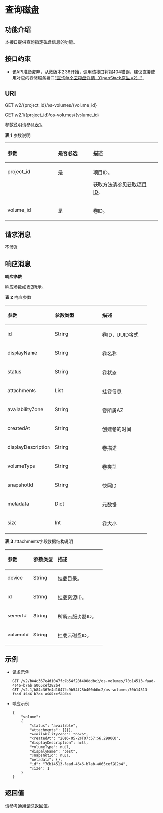 # 查询磁盘<a name="ZH-CN_TOPIC_0065817711"></a>

## 功能介绍<a name="zh-cn_topic_0057973212_section18673210"></a>

本接口提供查询指定磁盘信息的功能。

## 接口约束<a name="zh-cn_topic_0057973212_section53828184"></a>

-   该API准备废弃，从微版本2.36开始，调用该接口将报404错误。建议直接使用对应的存储服务接口["查询单个云硬盘详情（OpenStack原生 v2）"](https://support.huaweicloud.com/api-evs/zh-cn_topic_0020235170.html)。

## URI<a name="zh-cn_topic_0057973212_section33841163"></a>

GET /v2/\{project\_id\}/os-volumes/\{volume\_id\}

GET /v2.1/\{project\_id\}/os-volumes/\{volume\_id\}

参数说明请参见[表1](#zh-cn_topic_0057973212_table2814978410562)。

**表 1**  参数说明

<a name="zh-cn_topic_0057973212_table2814978410562"></a>
<table><thead align="left"><tr id="zh-cn_topic_0057973212_row4149654710562"><th class="cellrowborder" valign="top" width="33%" id="mcps1.2.4.1.1"><p id="p5187119"><a name="p5187119"></a><a name="p5187119"></a>参数</p>
</th>
<th class="cellrowborder" valign="top" width="23%" id="mcps1.2.4.1.2"><p id="p17503500"><a name="p17503500"></a><a name="p17503500"></a>是否必选</p>
</th>
<th class="cellrowborder" valign="top" width="44%" id="mcps1.2.4.1.3"><p id="p8497414"><a name="p8497414"></a><a name="p8497414"></a>描述</p>
</th>
</tr>
</thead>
<tbody><tr id="zh-cn_topic_0057973212_row3491217610562"><td class="cellrowborder" valign="top" width="33%" headers="mcps1.2.4.1.1 "><p id="zh-cn_topic_0057973212_p931403110562"><a name="zh-cn_topic_0057973212_p931403110562"></a><a name="zh-cn_topic_0057973212_p931403110562"></a>project_id</p>
</td>
<td class="cellrowborder" valign="top" width="23%" headers="mcps1.2.4.1.2 "><p id="zh-cn_topic_0057973212_p1623904210562"><a name="zh-cn_topic_0057973212_p1623904210562"></a><a name="zh-cn_topic_0057973212_p1623904210562"></a>是</p>
</td>
<td class="cellrowborder" valign="top" width="44%" headers="mcps1.2.4.1.3 "><p id="p37593705"><a name="p37593705"></a><a name="p37593705"></a>项目ID。</p>
<p id="p1180512217438"><a name="p1180512217438"></a><a name="p1180512217438"></a>获取方法请参见<a href="获取项目ID.md">获取项目ID</a>。</p>
</td>
</tr>
<tr id="zh-cn_topic_0057973212_row168831648104912"><td class="cellrowborder" valign="top" width="33%" headers="mcps1.2.4.1.1 "><p id="zh-cn_topic_0057973212_p588311484495"><a name="zh-cn_topic_0057973212_p588311484495"></a><a name="zh-cn_topic_0057973212_p588311484495"></a>volume_id</p>
</td>
<td class="cellrowborder" valign="top" width="23%" headers="mcps1.2.4.1.2 "><p id="zh-cn_topic_0057973212_p5883148154912"><a name="zh-cn_topic_0057973212_p5883148154912"></a><a name="zh-cn_topic_0057973212_p5883148154912"></a>是</p>
</td>
<td class="cellrowborder" valign="top" width="44%" headers="mcps1.2.4.1.3 "><p id="zh-cn_topic_0057973212_p788310481495"><a name="zh-cn_topic_0057973212_p788310481495"></a><a name="zh-cn_topic_0057973212_p788310481495"></a>卷ID。</p>
</td>
</tr>
</tbody>
</table>

## 请求消息<a name="zh-cn_topic_0057973212_section41255355"></a>

不涉及

## 响应消息<a name="zh-cn_topic_0057973212_section35753879"></a>

**响应参数**

响应参数如[表2](#zh-cn_topic_0057973212_table27581142)所示。

**表 2**  响应参数

<a name="zh-cn_topic_0057973212_table27581142"></a>
<table><thead align="left"><tr id="zh-cn_topic_0057973212_row31073981"><th class="cellrowborder" valign="top" width="33.33333333333333%" id="mcps1.2.4.1.1"><p id="p62404314"><a name="p62404314"></a><a name="p62404314"></a>参数</p>
</th>
<th class="cellrowborder" valign="top" width="33.33333333333333%" id="mcps1.2.4.1.2"><p id="p3528183"><a name="p3528183"></a><a name="p3528183"></a>参数类型</p>
</th>
<th class="cellrowborder" valign="top" width="33.33333333333333%" id="mcps1.2.4.1.3"><p id="p17347392"><a name="p17347392"></a><a name="p17347392"></a>描述</p>
</th>
</tr>
</thead>
<tbody><tr id="zh-cn_topic_0057973212_row49449215"><td class="cellrowborder" valign="top" width="33.33333333333333%" headers="mcps1.2.4.1.1 "><p id="zh-cn_topic_0057973212_p45963511"><a name="zh-cn_topic_0057973212_p45963511"></a><a name="zh-cn_topic_0057973212_p45963511"></a>id</p>
</td>
<td class="cellrowborder" valign="top" width="33.33333333333333%" headers="mcps1.2.4.1.2 "><p id="zh-cn_topic_0057973212_p32056895"><a name="zh-cn_topic_0057973212_p32056895"></a><a name="zh-cn_topic_0057973212_p32056895"></a>String</p>
</td>
<td class="cellrowborder" valign="top" width="33.33333333333333%" headers="mcps1.2.4.1.3 "><p id="zh-cn_topic_0057973212_p6109664"><a name="zh-cn_topic_0057973212_p6109664"></a><a name="zh-cn_topic_0057973212_p6109664"></a>卷ID，UUID格式</p>
</td>
</tr>
<tr id="zh-cn_topic_0057973212_row54986980"><td class="cellrowborder" valign="top" width="33.33333333333333%" headers="mcps1.2.4.1.1 "><p id="zh-cn_topic_0057973212_p24760409"><a name="zh-cn_topic_0057973212_p24760409"></a><a name="zh-cn_topic_0057973212_p24760409"></a>displayName</p>
</td>
<td class="cellrowborder" valign="top" width="33.33333333333333%" headers="mcps1.2.4.1.2 "><p id="zh-cn_topic_0057973212_p59436098"><a name="zh-cn_topic_0057973212_p59436098"></a><a name="zh-cn_topic_0057973212_p59436098"></a>String</p>
</td>
<td class="cellrowborder" valign="top" width="33.33333333333333%" headers="mcps1.2.4.1.3 "><p id="zh-cn_topic_0057973212_p57742226"><a name="zh-cn_topic_0057973212_p57742226"></a><a name="zh-cn_topic_0057973212_p57742226"></a>卷名称</p>
</td>
</tr>
<tr id="zh-cn_topic_0057973212_row49917988"><td class="cellrowborder" valign="top" width="33.33333333333333%" headers="mcps1.2.4.1.1 "><p id="zh-cn_topic_0057973212_p16825232"><a name="zh-cn_topic_0057973212_p16825232"></a><a name="zh-cn_topic_0057973212_p16825232"></a>status</p>
</td>
<td class="cellrowborder" valign="top" width="33.33333333333333%" headers="mcps1.2.4.1.2 "><p id="zh-cn_topic_0057973212_p20666548"><a name="zh-cn_topic_0057973212_p20666548"></a><a name="zh-cn_topic_0057973212_p20666548"></a>String</p>
</td>
<td class="cellrowborder" valign="top" width="33.33333333333333%" headers="mcps1.2.4.1.3 "><p id="zh-cn_topic_0057973212_p33321799"><a name="zh-cn_topic_0057973212_p33321799"></a><a name="zh-cn_topic_0057973212_p33321799"></a>卷状态</p>
</td>
</tr>
<tr id="zh-cn_topic_0057973212_row31460736"><td class="cellrowborder" valign="top" width="33.33333333333333%" headers="mcps1.2.4.1.1 "><p id="zh-cn_topic_0057973212_p65291693"><a name="zh-cn_topic_0057973212_p65291693"></a><a name="zh-cn_topic_0057973212_p65291693"></a>attachments</p>
</td>
<td class="cellrowborder" valign="top" width="33.33333333333333%" headers="mcps1.2.4.1.2 "><p id="zh-cn_topic_0057973212_p54135799"><a name="zh-cn_topic_0057973212_p54135799"></a><a name="zh-cn_topic_0057973212_p54135799"></a>List</p>
</td>
<td class="cellrowborder" valign="top" width="33.33333333333333%" headers="mcps1.2.4.1.3 "><p id="zh-cn_topic_0057973212_p44871424"><a name="zh-cn_topic_0057973212_p44871424"></a><a name="zh-cn_topic_0057973212_p44871424"></a>挂卷信息</p>
</td>
</tr>
<tr id="zh-cn_topic_0057973212_row1189633"><td class="cellrowborder" valign="top" width="33.33333333333333%" headers="mcps1.2.4.1.1 "><p id="zh-cn_topic_0057973212_p29251466"><a name="zh-cn_topic_0057973212_p29251466"></a><a name="zh-cn_topic_0057973212_p29251466"></a>availabilityZone</p>
</td>
<td class="cellrowborder" valign="top" width="33.33333333333333%" headers="mcps1.2.4.1.2 "><p id="zh-cn_topic_0057973212_p20558515"><a name="zh-cn_topic_0057973212_p20558515"></a><a name="zh-cn_topic_0057973212_p20558515"></a>String</p>
</td>
<td class="cellrowborder" valign="top" width="33.33333333333333%" headers="mcps1.2.4.1.3 "><p id="zh-cn_topic_0057973212_p62709254"><a name="zh-cn_topic_0057973212_p62709254"></a><a name="zh-cn_topic_0057973212_p62709254"></a>卷所属AZ</p>
</td>
</tr>
<tr id="zh-cn_topic_0057973212_row27512376"><td class="cellrowborder" valign="top" width="33.33333333333333%" headers="mcps1.2.4.1.1 "><p id="zh-cn_topic_0057973212_p13910022"><a name="zh-cn_topic_0057973212_p13910022"></a><a name="zh-cn_topic_0057973212_p13910022"></a>createdAt</p>
</td>
<td class="cellrowborder" valign="top" width="33.33333333333333%" headers="mcps1.2.4.1.2 "><p id="zh-cn_topic_0057973212_p52970008"><a name="zh-cn_topic_0057973212_p52970008"></a><a name="zh-cn_topic_0057973212_p52970008"></a>String</p>
</td>
<td class="cellrowborder" valign="top" width="33.33333333333333%" headers="mcps1.2.4.1.3 "><p id="zh-cn_topic_0057973212_p46529834"><a name="zh-cn_topic_0057973212_p46529834"></a><a name="zh-cn_topic_0057973212_p46529834"></a>创建卷的时间</p>
</td>
</tr>
<tr id="zh-cn_topic_0057973212_row16115327"><td class="cellrowborder" valign="top" width="33.33333333333333%" headers="mcps1.2.4.1.1 "><p id="zh-cn_topic_0057973212_p30273100"><a name="zh-cn_topic_0057973212_p30273100"></a><a name="zh-cn_topic_0057973212_p30273100"></a>displayDescription</p>
</td>
<td class="cellrowborder" valign="top" width="33.33333333333333%" headers="mcps1.2.4.1.2 "><p id="zh-cn_topic_0057973212_p36202017"><a name="zh-cn_topic_0057973212_p36202017"></a><a name="zh-cn_topic_0057973212_p36202017"></a>String</p>
</td>
<td class="cellrowborder" valign="top" width="33.33333333333333%" headers="mcps1.2.4.1.3 "><p id="zh-cn_topic_0057973212_p23168261"><a name="zh-cn_topic_0057973212_p23168261"></a><a name="zh-cn_topic_0057973212_p23168261"></a>卷描述</p>
</td>
</tr>
<tr id="zh-cn_topic_0057973212_row7187765"><td class="cellrowborder" valign="top" width="33.33333333333333%" headers="mcps1.2.4.1.1 "><p id="zh-cn_topic_0057973212_p45338124"><a name="zh-cn_topic_0057973212_p45338124"></a><a name="zh-cn_topic_0057973212_p45338124"></a>volumeType</p>
</td>
<td class="cellrowborder" valign="top" width="33.33333333333333%" headers="mcps1.2.4.1.2 "><p id="zh-cn_topic_0057973212_p48509390"><a name="zh-cn_topic_0057973212_p48509390"></a><a name="zh-cn_topic_0057973212_p48509390"></a>String</p>
</td>
<td class="cellrowborder" valign="top" width="33.33333333333333%" headers="mcps1.2.4.1.3 "><p id="zh-cn_topic_0057973212_p39879225"><a name="zh-cn_topic_0057973212_p39879225"></a><a name="zh-cn_topic_0057973212_p39879225"></a>卷类型</p>
</td>
</tr>
<tr id="zh-cn_topic_0057973212_row23368709"><td class="cellrowborder" valign="top" width="33.33333333333333%" headers="mcps1.2.4.1.1 "><p id="zh-cn_topic_0057973212_p13817278"><a name="zh-cn_topic_0057973212_p13817278"></a><a name="zh-cn_topic_0057973212_p13817278"></a>snapshotId</p>
</td>
<td class="cellrowborder" valign="top" width="33.33333333333333%" headers="mcps1.2.4.1.2 "><p id="zh-cn_topic_0057973212_p45457768"><a name="zh-cn_topic_0057973212_p45457768"></a><a name="zh-cn_topic_0057973212_p45457768"></a>String</p>
</td>
<td class="cellrowborder" valign="top" width="33.33333333333333%" headers="mcps1.2.4.1.3 "><p id="zh-cn_topic_0057973212_p16629678"><a name="zh-cn_topic_0057973212_p16629678"></a><a name="zh-cn_topic_0057973212_p16629678"></a>快照ID</p>
</td>
</tr>
<tr id="zh-cn_topic_0057973212_row15449375"><td class="cellrowborder" valign="top" width="33.33333333333333%" headers="mcps1.2.4.1.1 "><p id="zh-cn_topic_0057973212_p43439845"><a name="zh-cn_topic_0057973212_p43439845"></a><a name="zh-cn_topic_0057973212_p43439845"></a>metadata</p>
</td>
<td class="cellrowborder" valign="top" width="33.33333333333333%" headers="mcps1.2.4.1.2 "><p id="zh-cn_topic_0057973212_p28966593"><a name="zh-cn_topic_0057973212_p28966593"></a><a name="zh-cn_topic_0057973212_p28966593"></a>Dict</p>
</td>
<td class="cellrowborder" valign="top" width="33.33333333333333%" headers="mcps1.2.4.1.3 "><p id="zh-cn_topic_0057973212_p64623316"><a name="zh-cn_topic_0057973212_p64623316"></a><a name="zh-cn_topic_0057973212_p64623316"></a>元数据</p>
</td>
</tr>
<tr id="zh-cn_topic_0057973212_row44738940"><td class="cellrowborder" valign="top" width="33.33333333333333%" headers="mcps1.2.4.1.1 "><p id="zh-cn_topic_0057973212_p67084362"><a name="zh-cn_topic_0057973212_p67084362"></a><a name="zh-cn_topic_0057973212_p67084362"></a>size</p>
</td>
<td class="cellrowborder" valign="top" width="33.33333333333333%" headers="mcps1.2.4.1.2 "><p id="zh-cn_topic_0057973212_p65124208"><a name="zh-cn_topic_0057973212_p65124208"></a><a name="zh-cn_topic_0057973212_p65124208"></a>Int</p>
</td>
<td class="cellrowborder" valign="top" width="33.33333333333333%" headers="mcps1.2.4.1.3 "><p id="zh-cn_topic_0057973212_p64903654"><a name="zh-cn_topic_0057973212_p64903654"></a><a name="zh-cn_topic_0057973212_p64903654"></a>卷大小</p>
</td>
</tr>
</tbody>
</table>

**表 3**  attachments字段数据结构说明

<a name="zh-cn_topic_0057973212_table10694153118228"></a>
<table><thead align="left"><tr id="zh-cn_topic_0057973212_row1770213111229"><th class="cellrowborder" valign="top" width="26.502650265026507%" id="mcps1.2.4.1.1"><p id="p16689725015"><a name="p16689725015"></a><a name="p16689725015"></a>参数</p>
</th>
<th class="cellrowborder" valign="top" width="24.81248124812481%" id="mcps1.2.4.1.2"><p id="p6681718507"><a name="p6681718507"></a><a name="p6681718507"></a>参数类型</p>
</th>
<th class="cellrowborder" valign="top" width="48.684868486848686%" id="mcps1.2.4.1.3"><p id="p0822755015"><a name="p0822755015"></a><a name="p0822755015"></a>描述</p>
</th>
</tr>
</thead>
<tbody><tr id="zh-cn_topic_0057973212_row17709183112211"><td class="cellrowborder" valign="top" width="26.502650265026507%" headers="mcps1.2.4.1.1 "><p id="zh-cn_topic_0057973212_p5711203142219"><a name="zh-cn_topic_0057973212_p5711203142219"></a><a name="zh-cn_topic_0057973212_p5711203142219"></a>device</p>
</td>
<td class="cellrowborder" valign="top" width="24.81248124812481%" headers="mcps1.2.4.1.2 "><p id="zh-cn_topic_0057973212_p371215313222"><a name="zh-cn_topic_0057973212_p371215313222"></a><a name="zh-cn_topic_0057973212_p371215313222"></a>String</p>
</td>
<td class="cellrowborder" valign="top" width="48.684868486848686%" headers="mcps1.2.4.1.3 "><p id="zh-cn_topic_0057973212_p87146313224"><a name="zh-cn_topic_0057973212_p87146313224"></a><a name="zh-cn_topic_0057973212_p87146313224"></a>挂载目录。</p>
</td>
</tr>
<tr id="zh-cn_topic_0057973212_row11715153182215"><td class="cellrowborder" valign="top" width="26.502650265026507%" headers="mcps1.2.4.1.1 "><p id="zh-cn_topic_0057973212_p197177319224"><a name="zh-cn_topic_0057973212_p197177319224"></a><a name="zh-cn_topic_0057973212_p197177319224"></a>id</p>
</td>
<td class="cellrowborder" valign="top" width="24.81248124812481%" headers="mcps1.2.4.1.2 "><p id="zh-cn_topic_0057973212_p1719183182216"><a name="zh-cn_topic_0057973212_p1719183182216"></a><a name="zh-cn_topic_0057973212_p1719183182216"></a>String</p>
</td>
<td class="cellrowborder" valign="top" width="48.684868486848686%" headers="mcps1.2.4.1.3 "><p id="zh-cn_topic_0057973212_p97211331142215"><a name="zh-cn_topic_0057973212_p97211331142215"></a><a name="zh-cn_topic_0057973212_p97211331142215"></a>挂载资源ID。</p>
</td>
</tr>
<tr id="zh-cn_topic_0057973212_row117221431132216"><td class="cellrowborder" valign="top" width="26.502650265026507%" headers="mcps1.2.4.1.1 "><p id="zh-cn_topic_0057973212_p37244312222"><a name="zh-cn_topic_0057973212_p37244312222"></a><a name="zh-cn_topic_0057973212_p37244312222"></a>serverId</p>
</td>
<td class="cellrowborder" valign="top" width="24.81248124812481%" headers="mcps1.2.4.1.2 "><p id="zh-cn_topic_0057973212_p11726103113222"><a name="zh-cn_topic_0057973212_p11726103113222"></a><a name="zh-cn_topic_0057973212_p11726103113222"></a>String</p>
</td>
<td class="cellrowborder" valign="top" width="48.684868486848686%" headers="mcps1.2.4.1.3 "><p id="zh-cn_topic_0057973212_p18728731122219"><a name="zh-cn_topic_0057973212_p18728731122219"></a><a name="zh-cn_topic_0057973212_p18728731122219"></a>所属云服务器ID。</p>
</td>
</tr>
<tr id="zh-cn_topic_0057973212_row1729193182219"><td class="cellrowborder" valign="top" width="26.502650265026507%" headers="mcps1.2.4.1.1 "><p id="zh-cn_topic_0057973212_p673013122218"><a name="zh-cn_topic_0057973212_p673013122218"></a><a name="zh-cn_topic_0057973212_p673013122218"></a>volumeId</p>
</td>
<td class="cellrowborder" valign="top" width="24.81248124812481%" headers="mcps1.2.4.1.2 "><p id="zh-cn_topic_0057973212_p1573210319222"><a name="zh-cn_topic_0057973212_p1573210319222"></a><a name="zh-cn_topic_0057973212_p1573210319222"></a>String</p>
</td>
<td class="cellrowborder" valign="top" width="48.684868486848686%" headers="mcps1.2.4.1.3 "><p id="zh-cn_topic_0057973212_p97342312223"><a name="zh-cn_topic_0057973212_p97342312223"></a><a name="zh-cn_topic_0057973212_p97342312223"></a>挂载云磁盘ID。</p>
</td>
</tr>
</tbody>
</table>

## 示例<a name="section1916812241102"></a>

-   请求示例

    ```
    GET /v2/b84c367e4d1047fc9b54f28b400ddbc2/os-volumes/70b14513-faad-4646-b7ab-a065cef282b4
    GET /v2.1/b84c367e4d1047fc9b54f28b400ddbc2/os-volumes/70b14513-faad-4646-b7ab-a065cef282b4
    ```

-   响应示例

    ```
    {
        "volume": 
        {
            "status": "available",
            "attachments": [{}],
            "availabilityZone": "nova",
            "createdAt": "2016-05-20T07:57:56.299000",
            "displayDescription": null,
            "volumeType": null,
            "dispalyName": "test",
            "snapshotId": null,
            "metadata": {},
            "id": "70b14513-faad-4646-b7ab-a065cef282b4",
            "size": 1    
        }
    }
    ```


## 返回值<a name="zh-cn_topic_0057973212_zh-cn_topic_0020212692_section22960139"></a>

请参考[通用请求返回值](通用请求返回值.md)。

